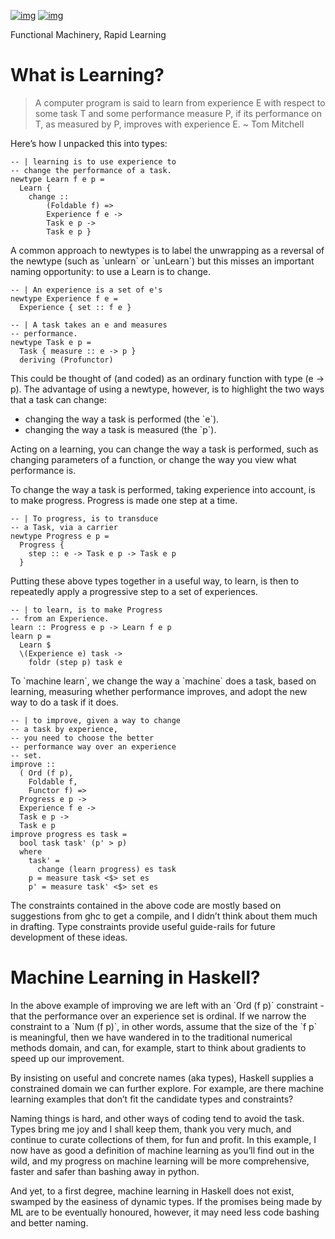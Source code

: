[![img](https://img.shields.io/hackage/v/ephemeral.svg)](https://hackage.haskell.org/package/ephemeral)
[![img](https://github.com/tonyday567/ephemeral/actions/workflows/haskell-ci.yml/badge.svg?branch=main)](https://github.com/tonyday567/ephemeral/actions)

Functional
Machinery,
Rapid
Learning

# What is Learning?

> A computer program is said to learn from experience E with respect to
> some task T and some performance measure P, if its performance on T,
> as measured by P, improves with experience E. ~ Tom Mitchell

Here&rsquo;s how I unpacked this into types:

    -- | learning is to use experience to
    -- change the performance of a task.
    newtype Learn f e p =
      Learn {
        change ::
            (Foldable f) =>
            Experience f e ->
            Task e p ->
            Task e p }

A common approach to newtypes is to label the unwrapping as a reversal
of the newtype (such as \`unlearn\` or \`unLearn\`) but this misses an
important naming opportunity: to use a Learn is to change.

    -- | An experience is a set of e's
    newtype Experience f e =
      Experience { set :: f e }

    -- | A task takes an e and measures
    -- performance.
    newtype Task e p =
      Task { measure :: e -> p }
      deriving (Profunctor)

This could be thought of (and coded) as an ordinary function with type
(e -> p). The advantage of using a newtype, however, is to highlight the
two ways that a task can change:

-   changing the way a task is performed (the \`e\`).
-   changing the way a task is measured (the \`p\`).

Acting on a learning, you can change the way a task is performed, such
as changing parameters of a function, or change the way you view what
performance is.

To change the way a task is performed, taking experience into account,
is to make progress. Progress is made one step at a time.

    -- | To progress, is to transduce
    -- a Task, via a carrier
    newtype Progress e p =
      Progress {
        step :: e -> Task e p -> Task e p
      }

Putting these above types together in a useful way, to learn, is then to
repeatedly apply a progressive step to a set of experiences.

    -- | to learn, is to make Progress
    -- from an Experience.
    learn :: Progress e p -> Learn f e p
    learn p =
      Learn $
      \(Experience e) task ->
        foldr (step p) task e

To \`machine learn\`, we change the way a \`machine\` does a task, based on
learning, measuring whether performance improves, and adopt the new way
to do a task if it does.

    -- | to improve, given a way to change
    -- a task by experience,
    -- you need to choose the better
    -- performance way over an experience
    -- set.
    improve ::
      ( Ord (f p),
        Foldable f,
        Functor f) =>
      Progress e p ->
      Experience f e ->
      Task e p ->
      Task e p
    improve progress es task =
      bool task task' (p' > p)
      where
        task' =
          change (learn progress) es task
        p = measure task <$> set es
        p' = measure task' <$> set es

The constraints contained in the above code are mostly based on
suggestions from ghc to get a compile, and I didn&rsquo;t think about them
much in drafting. Type constraints provide useful guide-rails for future
development of these ideas.


# Machine Learning in Haskell?

In the above example of improving we are left with an \`Ord (f p)\`
constraint - that the performance over an experience set is ordinal. If
we narrow the constraint to a \`Num (f p)\`, in other words, assume that
the size of the \`f p\` is meaningful, then we have wandered in to the
traditional numerical methods domain, and can, for example, start to
think about gradients to speed up our improvement.

By insisting on useful and concrete names (aka types), Haskell supplies
a constrained domain we can further explore. For example, are there
machine learning examples that don&rsquo;t fit the candidate types and
constraints?

Naming things is hard, and other ways of coding tend to avoid the task.
Types bring me joy and I shall keep them, thank you very much, and
continue to curate collections of them, for fun and profit. In this
example, I now have as good a definition of machine learning as you&rsquo;ll
find out in the wild, and my progress on machine learning will be more
comprehensive, faster and safer than bashing away in python.

And yet, to a first degree, machine learning in Haskell does not exist,
swamped by the easiness of dynamic types. If the promises being made by
ML are to be eventually honoured, however, it may need less code bashing
and better naming.


